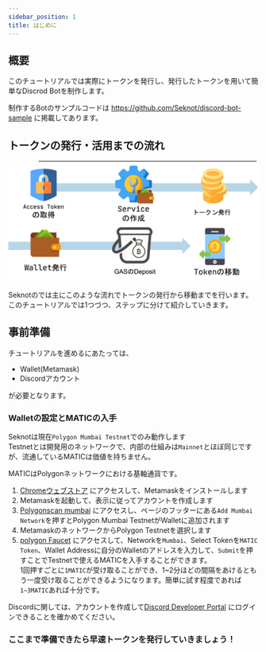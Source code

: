 ```yaml
---
sidebar_position: 1
title: はじめに
---
```


## 概要
このチュートリアルでは実際にトークンを発行し、発行したトークンを用いて簡単なDiscrod Botを制作します。

制作するBotのサンプルコードは https://github.com/Seknot/discord-bot-sample に掲載してあります。

## トークンの発行・活用までの流れ
![流れ](../img/flow.png)

Seknotのでは主にこのような流れでトークンの発行から移動までを行います。
このチュートリアルでは1つづつ、ステップに分けて紹介していきます。

## 事前準備
チュートリアルを進めるにあたっては、
- Wallet(Metamask)
- Discordアカウント

が必要となります。

### Walletの設定とMATICの入手

Seknotは現在`Polygon Mumbai Testnet`でのみ動作します  
Testnetとは開発用のネットワークで、内部の仕組みは`Mainnet`とほぼ同じですが、流通しているMATICは価値を持ちません。

MATICはPolygonネットワークにおける基軸通貨です。

1. [Chromeウェブストア](https://chrome.google.com/webstore/detail/metamask/nkbihfbeogaeaoehlefnkodbefgpgknn?hl=ja) にアクセスして、Metamaskをインストールします
2. Metamaskを起動して、表示に従ってアカウントを作成します
3. [Polygonscan mumbai](https://mumbai.polygonscan.com/) にアクセスし、ページのフッターにある`Add Mumbai Network`を押すとPolygon Mumbai TestnetがWalletに追加されます
4. MetamaskのネットワークからPolygon Testnetを選択します
5. [polygon Faucet](https://faucet.polygon.technology/) にアクセスして、Networkを`Mumbai`、Select Tokenを`MATIC Token`、Wallet Addressに自分のWalletのアドレスを入力して、`Submit`を押すことでTestnetで使えるMATICを入手することができます。  
1回押すごとに`1MATIC`が受け取ることができ、1~2分ほどの間隔をあけるともう一度受け取ることができるようになります。簡単に試す程度であれば`1~3MATIC`あれば十分です。

Discordに関しては、アカウントを作成して[Discord Developer Portal](https://discord.com/developers/applications) にログインできることを確かめてください。

### ここまで準備できたら早速トークンを発行していきましょう！
